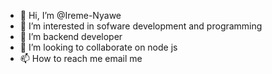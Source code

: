- 👋 Hi, I’m @Ireme-Nyawe
- 👀 I’m interested in sofware development and programming
- 🌱 I’m backend developer
- 💞️ I’m looking to collaborate on node js
- 📫 How to reach me email me

<!---
Ireme-Nyawe/Ireme-Nyawe is a ✨ special ✨ repository because its `README.md` (this file) appears on your GitHub profile.
You can click the Preview link to take a look at your changes.
--->
